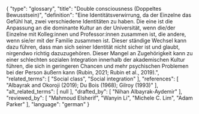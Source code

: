 {
    "type": "glossary",
    "title": "Double consciousness (Doppeltes Bewusstsein)",
    "definition": "Eine Identitätsverwirrung, da der Einzelne das Gefühl hat, zwei verschiedene Identitäten zu haben. Die eine ist die Anpassung an die dominante Kultur an der Universität, wenn die/der Einzelne mit Kolleg:innen und Professor:innen zusammen ist, die andere, wenn sie/er mit der Familie zusammen ist. Dieser ständige Wechsel kann dazu führen, dass man sich seiner Identität nicht sicher ist und glaubt, nirgendwo richtig dazuzugehören. Dieser Mangel an Zugehörigkeit kann zu einer schlechten sozialen Integration innerhalb der akademischen Kultur führen, die sich in geringeren Chancen und mehr psychischen Problemen bei der Person äußern kann (Rubin, 2021; Rubin et al., 2019).",
    "related_terms": [
        "Social class",
        "Social integration"
    ],
    "references": [
        "Albayrak and Okoroji (2019); Du Bois (1968); Gilroy (1993)"
    ],
    "alt_related_terms": [
        null
    ],
    "drafted_by": [
        "Nihan Albayrak-Aydemir"
    ],
    "reviewed_by": [
        "Mahmoud Elsherif",
        "Wanyin Li",
        "Michele C. Lim",
        "Adam Parker"
    ],
    "language": "german"
}
